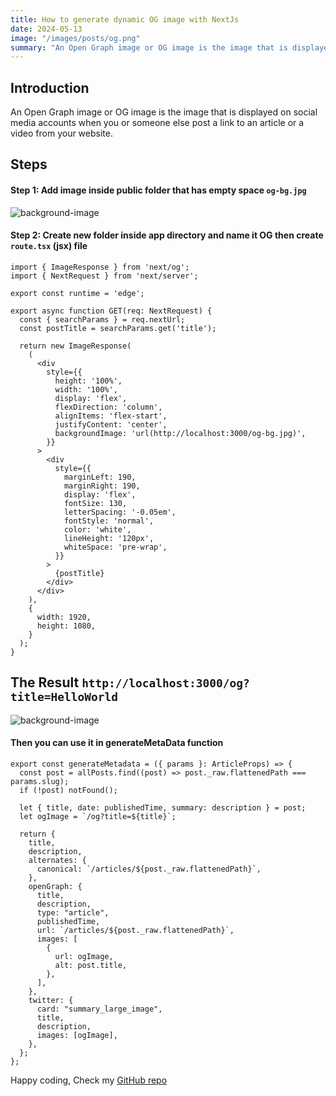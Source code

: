 ```yaml
---
title: How to generate dynamic OG image with NextJs
date: 2024-05-13
image: "/images/posts/og.png"
summary: "An Open Graph image or OG image is the image that is displayed on social media accounts when you or someone else post a link to an article or a video from your website"
---
```


## Introduction

An Open Graph image or OG image is the image that is displayed on social media accounts when you or someone else post a link to an article or a video from your website.

## Steps

#### Step 1: Add image inside public folder that has empty space `og-bg.jpg`

![background-image](https://gitcoder.vercel.app/og)

#### Step 2: Create new folder inside app directory and name it OG then create `route.tsx` (jsx) file

```tsx
import { ImageResponse } from 'next/og';
import { NextRequest } from 'next/server';

export const runtime = 'edge';

export async function GET(req: NextRequest) {
  const { searchParams } = req.nextUrl;
  const postTitle = searchParams.get('title');

  return new ImageResponse(
    (
      <div
        style={{
          height: '100%',
          width: '100%',
          display: 'flex',
          flexDirection: 'column',  
          alignItems: 'flex-start',
          justifyContent: 'center',
          backgroundImage: 'url(http://localhost:3000/og-bg.jpg)',
        }}
      >
        <div
          style={{
            marginLeft: 190,
            marginRight: 190,
            display: 'flex',
            fontSize: 130,
            letterSpacing: '-0.05em',
            fontStyle: 'normal',
            color: 'white',
            lineHeight: '120px',
            whiteSpace: 'pre-wrap',
          }}
        >
          {postTitle}
        </div>
      </div>
    ),
    {
      width: 1920,
      height: 1080,
    }
  );
}
```

## The Result ```http://localhost:3000/og?title=HelloWorld```

![background-image](https://gitcoder.vercel.app/og?title=HelloWorld)

#### Then you can use it in generateMetaData function

```tsx
export const generateMetadata = ({ params }: ArticleProps) => {
  const post = allPosts.find((post) => post._raw.flattenedPath === params.slug);
  if (!post) notFound();

  let { title, date: publishedTime, summary: description } = post;
  let ogImage = `/og?title=${title}`;

  return {
    title,
    description,
    alternates: {
      canonical: `/articles/${post._raw.flattenedPath}`,
    },
    openGraph: {
      title,
      description,
      type: "article",
      publishedTime,
      url: `/articles/${post._raw.flattenedPath}`,
      images: [
        {
          url: ogImage,
          alt: post.title,
        },
      ],
    },
    twitter: {
      card: "summary_large_image",
      title,
      description,
      images: [ogImage],
    },
  };
};
```

Happy coding, Check my [GitHub repo](https://github.com/yassinehaimouch/gitcoder.vercel.app)
